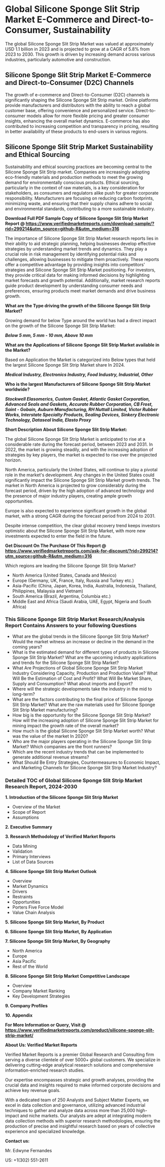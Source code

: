 <h1>Global Silicone Sponge Slit Strip Market E-Commerce and Direct-to-Consumer, Sustainability</h1><p class=""><p>The global Silicone Sponge Slit Strip Market was valued at approximately USD 1.1 billion in 2023 and is projected to grow at a CAGR of 5.8% from 2023 to 2030. This growth is driven by increasing demand across various industries, particularly automotive and construction.</p><h2>Silicone Sponge Slit Strip Market E-Commerce and Direct-to-Consumer (D2C) Channels</h2><p>The growth of e-commerce and Direct-to-Consumer (D2C) channels is significantly shaping the Silicone Sponge Slit Strip market. Online platforms provide manufacturers and distributors with the ability to reach a global customer base, offering convenience and personalized service. Direct-to-consumer models allow for more flexible pricing and greater consumer insights, enhancing the overall market dynamics. E-commerce has also contributed to increasing competition and transparency in pricing, resulting in better availability of these products to end-users in various regions.</p><h2>Silicone Sponge Slit Strip Market Sustainability and Ethical Sourcing</h2><p>Sustainability and ethical sourcing practices are becoming central to the Silicone Sponge Slit Strip market. Companies are increasingly adopting eco-friendly materials and production methods to meet the growing demand for environmentally conscious products. Ethical sourcing, particularly in the context of raw materials, is a key consideration for stakeholders, as consumers and regulators alike push for greater corporate responsibility. Manufacturers are focusing on reducing carbon footprints, minimizing waste, and ensuring that their supply chains adhere to social and environmental standards, contributing to a more sustainable industry.</p></p><p class=""><strong>Download Full PDF Sample Copy of Silicone Sponge Slit Strip Market Report @ <a href="https://www.verifiedmarketreports.com/download-sample/?rid=299214&utm_source=github-R&utm_medium=316" target="_blank">https://www.verifiedmarketreports.com/download-sample/?rid=299214&utm_source=github-R&utm_medium=316</a></strong></p><p>The importance of&nbsp;Silicone Sponge Slit Strip Market research reports lies in their ability to aid strategic planning, helping businesses develop effective strategies by understanding market trends and dynamics. They play a crucial role in risk management by identifying potential risks and challenges, allowing businesses to mitigate them proactively. These reports offer a competitive advantage by providing insights into competitors' strategies and Silicone Sponge Slit Strip Market positioning. For investors, they provide critical data for making informed decisions by highlighting market forecasts and growth potential. Additionally, market research reports guide product development by understanding consumer needs and preferences, ensuring products meet market demands and drive business growth.</p><p><strong>What are the&nbsp;Type driving the growth of the Silicone Sponge Slit Strip Market?</strong></p><p id="" class="">Growing demand for below Type around the world has had a direct impact on the growth of the Silicone Sponge Slit Strip Market:</p><p class=""><em><strong>Below 5 mm, 5 mm - 10 mm, Above 10 mm</strong></em></p><p class=""><strong>What are the&nbsp;Applications&nbsp;of Silicone Sponge Slit Strip Market available in the Market?</strong></p><p id="" class="">Based on Application the Market is categorized into Below types that held the largest Silicone Sponge Slit Strip Market share In 2024.</p><p class=""><em><strong>Medical Industry, Electronics Industry, Food Industry, Industrial, Other</strong></em></p><p class=""><strong>Who is the largest Manufacturers of Silicone Sponge Slit Strip Market worldwide?</strong></p><p><em><strong>Stockwell Elasomerics, Custom Gasket, Atlantic Gasket Corporation, Advanced Seals and Gaskets, Accurate Rubber Corporation, CB Frost, Saint - Gobain, Auburn Manufacturing, RH Nuttall Limited, Victor Rubber Works, Interstate Specialty Products, Sealing Devices, Sinkery Electronic Technology, Dataseal India, Elasto Proxy</strong></em></p><p id="" class=""><strong>Short Description About Silicone Sponge Slit Strip Market:</strong></p><p>The global Silicone Sponge Slit Strip Market is anticipated to rise at a considerable rate during the forecast period, between 2023 and 2031. In 2022, the market is growing steadily, and with the increasing adoption of strategies by key players, the market is expected to rise over the projected horizon.</p><p>North America, particularly the United States, will continue to play a pivotal role in the market's development. Any changes in the United States could significantly impact the Silicone Sponge Slit Strip Market growth trends. The market in North America is projected to grow considerably during the forecast period, driven by the high adoption of advanced technology and the presence of major industry players, creating ample growth opportunities.</p><p>Europe is also expected to experience significant growth in the global market, with a strong CAGR during the forecast period from 2024 to 2031.</p><p>Despite intense competition, the clear global recovery trend keeps investors optimistic about the Silicone Sponge Slit Strip Market, with more new investments expected to enter the field in the future.</p><p id="" class=""><strong>Get Discount On The Purchase Of This Report @ <a href="https://www.verifiedmarketreports.com/ask-for-discount/?rid=299214?utm_source=github-R&utm_medium=316" target="_blank">https://www.verifiedmarketreports.com/ask-for-discount/?rid=299214?utm_source=github-R&utm_medium=316</a></strong></p><p class="">Which regions are leading the Silicone Sponge Slit Strip Market?</p><ul><li>North America (United States, Canada and Mexico)</li><li>Europe (Germany, UK, France, Italy, Russia and Turkey etc.)</li><li>Asia-Pacific (China, Japan, Korea, India, Australia, Indonesia, Thailand, Philippines, Malaysia and Vietnam)</li><li>South America (Brazil, Argentina, Columbia etc.)</li><li>Middle East and Africa (Saudi Arabia, UAE, Egypt, Nigeria and South Africa)</li></ul><h3 id="" class="">This Silicone Sponge Slit Strip Market Research/Analysis Report Contains Answers to your following Questions</h3><ul><li>What are the global trends in the Silicone Sponge Slit Strip Market? Would the market witness an increase or decline in the demand in the coming years?</li><li>What is the estimated demand for different types of products in Silicone Sponge Slit Strip Market? What are the upcoming industry applications and trends for the Silicone Sponge Slit Strip Market?</li><li>What Are Projections of Global Silicone Sponge Slit Strip Market Industry Considering Capacity, Production and Production Value? What Will Be the Estimation of Cost and Profit? What Will Be Market Share, Supply and Consumption? What about imports and Export?</li><li>Where will the strategic developments take the industry in the mid to long-term?</li><li>What are the factors contributing to the final price of Silicone Sponge Slit Strip Market? What are the raw materials used for Silicone Sponge Slit Strip Market manufacturing?</li><li>How big is the opportunity for the Silicone Sponge Slit Strip Market? How will the increasing adoption of Silicone Sponge Slit Strip Market for mining impact the growth rate of the overall market?</li><li>How much is the global Silicone Sponge Slit Strip Market worth? What was the value of the market In 2020?</li><li>Who are the major players operating in the Silicone Sponge Slit Strip Market? Which companies are the front runners?</li><li>Which are the recent industry trends that can be implemented to generate additional revenue streams?</li><li>What Should Be Entry Strategies, Countermeasures to Economic Impact, and Marketing Channels for Silicone Sponge Slit Strip Market Industry?</li></ul><h3 id="" class="">Detailed TOC of Global Silicone Sponge Slit Strip Market Research Report, 2024-2030</h3><p id="" class=""><strong>1. Introduction of the Silicone Sponge Slit Strip Market</strong></p><ul><li>Overview of the Market</li><li>Scope of Report</li><li>Assumptions</li></ul><p id="" class=""><strong>2. Executive Summary</strong></p><p id="" class=""><strong>3. Research Methodology of Verified Market Reports</strong></p><ul><li>Data Mining</li><li>Validation</li><li>Primary Interviews</li><li>List of Data Sources</li></ul><p id="" class=""><strong>4. Silicone Sponge Slit Strip Market Outlook</strong></p><ul><li>Overview</li><li>Market Dynamics</li><li>Drivers</li><li>Restraints</li><li>Opportunities</li><li>Porters Five Force Model</li><li>Value Chain Analysis</li></ul><p id="" class=""><strong>5. Silicone Sponge Slit Strip Market, By Product</strong></p><p id="" class=""><strong>6. Silicone Sponge Slit Strip Market, By Application</strong></p><p id="" class=""><strong>7. Silicone Sponge Slit Strip Market, By Geography</strong></p><ul><li>North America</li><li>Europe</li><li>Asia Pacific</li><li>Rest of the World</li></ul><p id="" class=""><strong>8. Silicone Sponge Slit Strip Market Competitive Landscape</strong></p><ul><li>Overview</li><li>Company Market Ranking</li><li>Key Development Strategies</li></ul><p id="" class=""><strong>9. Company Profiles</strong></p><p id="" class=""><strong>10. Appendix</strong></p><p id="" class=""><strong>For More Information or Query, Visit @ <a href="https://www.verifiedmarketreports.com/product/silicone-sponge-slit-strip-market/" target="_blank">https://www.verifiedmarketreports.com/product/silicone-sponge-slit-strip-market/</a></strong></p><p id="" class=""><strong>About Us: Verified Market Reports</strong></p><p id="" class="">Verified Market Reports is a premier Global Research and Consulting firm serving a diverse clientele of over 5000+ global customers. We specialize in delivering cutting-edge analytical research solutions and comprehensive information-enriched research studies.</p><p id="" class="">Our expertise encompasses strategic and growth analyses, providing the crucial data and insights required to make informed corporate decisions and achieve key revenue goals.</p><p id="" class="">With a dedicated team of 250 Analysts and Subject Matter Experts, we excel in data collection and governance, utilizing advanced industrial techniques to gather and analyze data across more than 25,000 high-impact and niche markets. Our analysts are adept at integrating modern data collection methods with superior research methodologies, ensuring the production of precise and insightful research based on years of collective experience and specialized knowledge.</p><p id="" class=""><strong>Contact us:</strong></p><p id="" class="">Mr. Edwyne Fernandes</p><p id="" class="">US: +1(302) 551-2611</p>